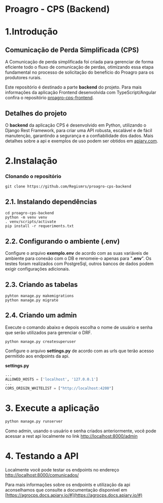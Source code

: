 # Proagro - CPS (Backend)
# 1.Introdução
## Comunicação de Perda Simplificada (CPS)
A Comunicação de perda simplificada foi criada para gerenciar de forma eficiente todo o fluxo de comunicação de perdas, otimizando essa etapa fundamental no processo de solicitação do benefício do Proagro para os produtores rurais.

Este repositório é destinado a parte **backend** do projeto. Para mais informações da aplicação Frontend desenvolvida com TypeScript/Angular confira o repositório [proagro-cps-frontend](https://github.com/Regismrs/proagro-cps-frontend).

## Detalhes do projeto
O **backend** da aplicação CPS é desenvolvido em Python, utilizando o Django Rest Framework, para criar uma API robusta, escalável e de fácil manutenção, garantindo a segurança e a confiabilidade dos dados. Mais detalhes sobre a api e exemplos de uso podem ser obtidos em [apiary.com](https://agrocps.docs.apiary.io/#).

# 2.Instalação

### Clonando o repositório
```
git clone https://github.com/Regismrs/proagro-cps-backend
```

## 2.1. Instalando dependências
```terminal
cd proagro-cps-backend
python -m venv venv
. venv/scripts/activate
pip install -r requeriments.txt
```
## 2.2. Configurando o ambiente (.env)
Configure o arquivo **exemplo.env** de acordo com as suas variáveis de ambiente para conexão com o DB e renomeie-o apenas para "**.env**".
Os testes foram realizados com PostgreSql, outros bancos de dados podem exigir configurações adicionais.

## 2.3. Criando as tabelas
```shell
pyhton manage.py makemigrations
python manage.py migrate
```
## 2.4. Criando um admin
Execute o comando abaixo e depois escolha o nome de usuário e senha que serão utilizados para gerenciar o DRF.
```shell
python manage.py createsuperuser
```
Configure o arquivo **settings.py** de acordo com as urls que terão acesso permitido aos endpoints da api.

**settings.py**
```python
...
ALLOWED_HOSTS = ['localhost', '127.0.0.1']
...
CORS_ORIGIN_WHITELIST = ["http://localhost:4200"]
```
# 3. Execute a aplicação
```python
python manage.py runserver
```
Como admin, usando o usuário e senha criados anteriormente, você pode acessar a rest api localmente no link [http://localhost:8000/admin](http://localhost:8000/admin)
# 4. Testando a API
Localmente você pode testar os endpoints no endereço [http://localhost:8000/comunicados/](http://localhost:8000/comunicados/)

Para mais informações sobre os endpoints e utilização da api aconselhamos que consulte a documentação disponível em [https://agrocps.docs.apiary.io/#](https://agrocps.docs.apiary.io/#)

